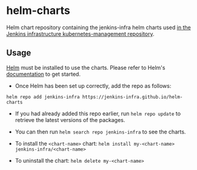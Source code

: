 # helm-charts

Helm chart repository containing the jenkins-infra helm charts used [in the Jenkins infrastructure kubernetes-management repository](https://github.com/jenkins-infra/kubernetes-management).

## Usage

[Helm](https://helm.sh) must be installed to use the charts.  Please refer to Helm's [documentation](https://helm.sh/docs) to get started.

- Once Helm has been set up correctly, add the repo as follows:

`helm repo add jenkins-infra https://jenkins-infra.github.io/helm-charts`

- If you had already added this repo earlier, run `helm repo update` to retrieve the latest versions of the packages.  
- You can then run `helm search repo jenkins-infra` to see the charts.

- To install the `<chart-name>` chart: `helm install my-<chart-name> jenkins-infra/<chart-name>`

- To uninstall the chart: `helm delete my-<chart-name>`
